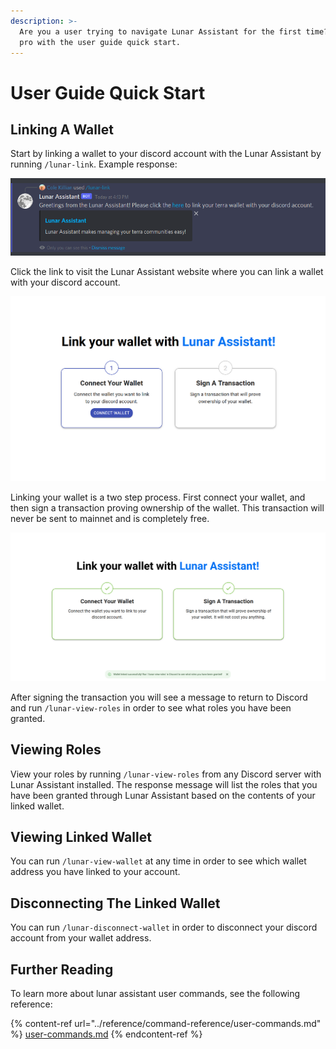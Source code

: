 ```yaml
---
description: >-
  Are you a user trying to navigate Lunar Assistant for the first time? Become a
  pro with the user guide quick start.
---
```


# User Guide Quick Start

## Linking A Wallet

Start by linking a wallet to your discord account with the Lunar Assistant by running `/lunar-link`. Example response:

![The output of running /lunar-link](<../.gitbook/assets/image (3).png>)

Click the link to visit the Lunar Assistant website where you can link a wallet with your discord account.

![The Lunar Assistant wallet linking page](<../.gitbook/assets/image (6).png>)

Linking your wallet is a two step process. First connect your wallet, and then sign a transaction proving ownership of the wallet. This transaction will never be sent to mainnet and is completely free.

![The Lunar Assistant wallet linking page after signing a transaction](<../.gitbook/assets/image (1) (1).png>)

After signing the transaction you will see a message to return to Discord and run `/lunar-view-roles` in order to see what roles you have been granted.

## Viewing Roles

View your roles by running `/lunar-view-roles` from any Discord server with Lunar Assistant installed. The response message will list the roles that you have been granted through Lunar Assistant based on the contents of your linked wallet.

## Viewing Linked Wallet

You can run `/lunar-view-wallet` at any time in order to see which wallet address you have linked to your account.

## Disconnecting The Linked Wallet

You can run `/lunar-disconnect-wallet` in order to disconnect your discord account from your wallet address.

## Further Reading

To learn more about lunar assistant user commands, see the following reference:

{% content-ref url="../reference/command-reference/user-commands.md" %}
[user-commands.md](../reference/command-reference/user-commands.md)
{% endcontent-ref %}



